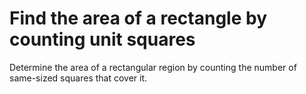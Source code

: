# Find the area of a rectangle by counting unit squares

Determine the area of a rectangular region by counting the number of same-sized squares that cover it.
